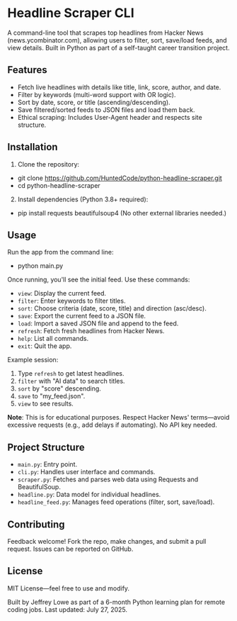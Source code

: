 # Headline Scraper CLI

A command-line tool that scrapes top headlines from Hacker News (news.ycombinator.com), allowing users to filter, sort, save/load feeds, and view details. Built in Python as part of a self-taught career transition project.

## Features
- Fetch live headlines with details like title, link, score, author, and date.
- Filter by keywords (multi-word support with OR logic).
- Sort by date, score, or title (ascending/descending).
- Save filtered/sorted feeds to JSON files and load them back.
- Ethical scraping: Includes User-Agent header and respects site structure.

## Installation
1. Clone the repository:
- git clone https://github.com/HuntedCode/python-headline-scraper.git
- cd python-headline-scraper

2. Install dependencies (Python 3.8+ required):
- pip install requests beautifulsoup4
(No other external libraries needed.)

## Usage
Run the app from the command line:
- python main.py

Once running, you'll see the initial feed. Use these commands:
- `view`: Display the current feed.
- `filter`: Enter keywords to filter titles.
- `sort`: Choose criteria (date, score, title) and direction (asc/desc).
- `save`: Export the current feed to a JSON file.
- `load`: Import a saved JSON file and append to the feed.
- `refresh`: Fetch fresh headlines from Hacker News.
- `help`: List all commands.
- `exit`: Quit the app.

Example session:
1. Type `refresh` to get latest headlines.
2. `filter` with "AI data" to search titles.
3. `sort` by "score" descending.
4. `save` to "my_feed.json".
5. `view` to see results.

**Note**: This is for educational purposes. Respect Hacker News' terms—avoid excessive requests (e.g., add delays if automating). No API key needed.

## Project Structure
- `main.py`: Entry point.
- `cli.py`: Handles user interface and commands.
- `scraper.py`: Fetches and parses web data using Requests and BeautifulSoup.
- `headline.py`: Data model for individual headlines.
- `headline_feed.py`: Manages feed operations (filter, sort, save/load).

## Contributing
Feedback welcome! Fork the repo, make changes, and submit a pull request. Issues can be reported on GitHub.

## License
MIT License—feel free to use and modify.

Built by Jeffrey Lowe as part of a 6-month Python learning plan for remote coding jobs. Last updated: July 27, 2025.